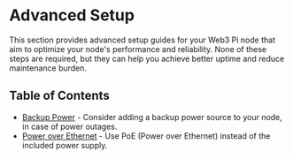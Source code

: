 # Advanced Setup

This section provides advanced setup guides for your Web3 Pi node that aim to optimize your node's performance and reliability. None of these steps are required, but they can help you achieve better uptime and reduce maintenance burden.

## Table of Contents

- [Backup Power](ups.md) - Consider adding a backup power source to your node, in case of power outages.
- [Power over Ethernet](poe.md) - Use PoE (Power over Ethernet) instead of the included power supply.
